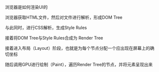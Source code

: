 浏览器是如何渲染UI的

浏览器获取HTML文件，然后对文件进行解析，形成DOM Tree

与此同时，进行CSS解析，生成Style Rules

接着将DOM Tree与Style Rules合成为 Render Tree

接着进入布局（Layout）阶段，也就是为每个节点分配一个应出现在屏幕上的确切坐标

随后调用GPU进行绘制（Paint），遍历Render Tree的节点，并将元素呈现出来

